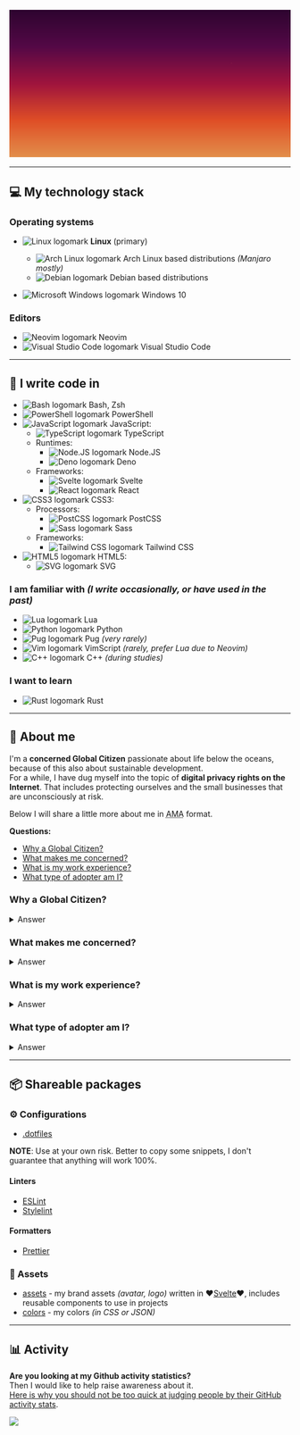 ![xeho91's animated logo](./xeho91-logo.svg)

---

## 💻 My technology stack

### Operating systems

- <img alt="Linux logomark" width="16" src="https://api.iconify.design/simple-icons:linux.svg" /> **Linux** (primary)

  - <img alt="Arch Linux logomark" width="16" src="https://api.iconify.design/simple-icons:archlinux.svg" /> Arch Linux based distributions _(Manjaro mostly)_
  - <img alt="Debian logomark" width="16" src="https://api.iconify.design/simple-icons:debian.svg" /> Debian based distributions

- <img alt="Microsoft Windows logomark" width="16" src="https://api.iconify.design/simple-icons:windows.svg" /> Windows 10

### Editors

- <img alt="Neovim logomark" width="16" src="https://api.iconify.design/simple-icons:neovim.svg" /> Neovim
- <img alt="Visual Studio Code logomark" width="16" src="https://api.iconify.design/simple-icons:visualstudiocode.svg" /> Visual Studio Code

---

## 🤖 I write code in

- <img alt="Bash logomark" width="16" src="https://api.iconify.design/simple-icons:gnubash.svg" /> Bash, Zsh
- <img alt="PowerShell logomark" width="16" src="https://api.iconify.design/simple-icons:powershell.svg" /> PowerShell
- <img alt="JavaScript logomark" width="16" src="https://api.iconify.design/simple-icons:javascript.svg" /> JavaScript:
	- <img alt="TypeScript logomark" width="16" src="https://api.iconify.design/simple-icons:typescript.svg" /> TypeScript
	- Runtimes:
		- <img alt="Node.JS logomark" width="16" src="https://api.iconify.design/simple-icons:nodejs.svg" /> Node.JS
		- <img alt="Deno logomark" width="16" src="https://api.iconify.design/simple-icons:deno.svg" /> Deno
	- Frameworks:
		- <img alt="Svelte logomark" width="16" src="https://api.iconify.design/simple-icons:svelte.svg" /> Svelte
		- <img alt="React logomark" width="16" src="https://api.iconify.design/simple-icons:react.svg" /> React
- <img alt="CSS3 logomark" width="16" src="https://api.iconify.design/simple-icons:css3.svg" /> CSS3:
	- Processors:
		- <img alt="PostCSS logomark" width="16" src="https://api.iconify.design/simple-icons:postcss.svg" /> PostCSS
		- <img alt="Sass logomark" width="16" src="https://api.iconify.design/simple-icons:sass.svg" /> Sass
	- Frameworks:
		- <img alt="Tailwind CSS logomark" width="16" src="https://api.iconify.design/simple-icons:tailwindcss.svg" /> Tailwind CSS
- <img alt="HTML5 logomark" width="16" src="https://api.iconify.design/simple-icons:html5.svg" /> HTML5:
  - <img alt="SVG logomark" width="16" src="https://api.iconify.design/simple-icons:svg.svg" /> SVG

### I am familiar with _(I write occasionally, or have used in the past)_

  - <img alt="Lua logomark" width="16" src="https://api.iconify.design/simple-icons:lua.svg" /> Lua
  - <img alt="Python logomark" width="16" src="https://api.iconify.design/simple-icons:python.svg" /> Python
  - <img alt="Pug logomark" width="16" src="https://api.iconify.design/simple-icons:pug.svg" /> Pug _(very rarely)_
  - <img alt="Vim logomark" width="16" src="https://api.iconify.design/simple-icons:vim.svg" /> VimScript _(rarely, prefer Lua due to Neovim)_
  - <img alt="C++ logomark" width="16" src="https://api.iconify.design/file-icons:c.svg" /> C++ _(during studies)_

### I want to learn

  - <img alt="Rust logomark" width="16" src="https://api.iconify.design/simple-icons:rust.svg" /> Rust

---

## 🧑 About me

I'm a **concerned Global Citizen** passionate about life below the oceans,
because of this also about sustainable development.\
For a while,
I have dug myself into the topic of **digital privacy rights on the Internet**.
That includes protecting ourselves and the small businesses that are
unconsciously at risk.

Below I will share a little more about me in
<abbr title="Ask Me Anything">AMA</abbr> format.

**Questions:**

- [Why a Global Citizen?](#why-a-global-citizen)
- [What makes me concerned?](#what-makes-me-concerned)
- [What is my work experience?](#what-is-my-work-experience)
- [What type of adopter am I?](#what-type-of-adopter-am-i)

### Why a Global Citizen?

<details>
  <summary>Answer</summary>
  Because I do explore the world as much as possible.
  As [Thor Heyerdahl] once said:

  > Borders? I have never seen one.\
  > But I have heard they exist… in the minds of some people.

  Like him, **I don't see the borders**.
  I was born in Poland, but my home is Earth,
  and I care about the entire planet.
  I treat every habitant equally without any discrimination.
  I have been living in Poland, Brazil, New Zealand, Taiwan, and Ireland.
  I don't plan to stop discovering other cultures and their lifestyles anytime
  soon.
  Is quite astonishing to me,
  how little I knew,
  if I didn't start to experience with my own eyes.

  [Thor Heyerdahl]: https://en.wikipedia.org/wiki/Thor_Heyerdahl
</details>

### What makes me concerned?

<details>
  <summary>Answer</summary>

  As a child,
  I used to watching nature and wilderness documentaries.
  On Sundays from BBC station with [David Attenborough] as a presenter or
  narrator.
  Mostly from _"[The Blue Planet]"_ series.
  It was my sort of meditation watching the scenes of natural wilderness,
  especially with this calm voice, that kept my curiosity high and in awe.

  A few years later,
  **influenced by a [TEDx talk from Sylvia Earle],
  it got into my head how we as humans have disappointed to take better care of
  our world's blue part**.

  Since then,
  I decided to monitor the situation by following the news from the
  NGOs and other respected marine biologists.
  From what I see, there has been some progress.
  However,
  I still have lots of concerns that we are not making enough to improve it.
  It frustrates me that I'm not capable enough to help more with this case.

  I am also concerned that **I noticed an alarmingly increasing trend of
  breaking privacy rights on the Internet** with my digital marketing
  experience.
  This matter is still relatively new to me,
  and if I had to recommend where to start looking to expand this topic,
  I could recommend this one [TEDx talk from Andy Yen].
  It sparks the idea of current problems.

  For me,
  security and privacy are crucial for any organisation size now more than ever.
  I can notice that the awareness of this situation is slowly improving.
  However,
  I am not satisfied with the progress's speed because some damages may be
  irreversible.

  [David Attenborough]: https://en.wikipedia.org/wiki/David_Attenborough
  [The Blue Planet]: https://en.wikipedia.org/wiki/The_Blue_Planet
  [TEDx talk from Sylvia Earle]: https://www.ted.com/talks/sylvia_earle_my_wish_protect_our_oceans
  [TEDx talk from Andy Yen]: https://www.ted.com/talks/andy_yen_think_your_email_s_private_think_again
</details>

### What is my work experience?

<details>
  <summary>Answer</summary>

  After having an academic and practical experience in digital marketing,
  **I have been resiliently learning about software development, security,
  and accessibility**.
  I was mostly focusing on full-stack,
  to help small businesses adopt the technologies to their needs in a secure
  and private-oriented way.

  However, I didn't stick just to working in the IT industry.
  On the contrary.
  I volunteered on many projects since I was a student and a long member of the
  international student organisation - [AIESEC].
  I worked on farms, packhouses, warehouses.
  I did housekeeping in hospitality businesses,
  and as a kitchen porter in the restaurant.
  I have participated in help exchange quite often, mostly through [HelpX].

  Occasionally I helped remotely with graphic design errands and online
  promotion campaigns or websites development.
  I did anything to allow myself to discover as much as possible in this
  world.
  And what it has to offer.

  [AIESEC]: https://aiesec.org/
  [HelpX]: https://helpx.net/
</details>

### What type of adopter am I?

<details>
  <summary>Answer</summary>

  By standard definitions, I am **Early Adopter**.
  I don't take pride in being the first to use new technologies or products.
  I like to research them,
  try to find their potential and provide feedback.
  Naturally, I pick them with caution and understanding.
  It suits my interest in software researching.
  While I do that,
  I pay attention to privacy and security depending on the software purpose.

  I don't try to be an opinion leader, neither become an influencer.
  I carefully select my _"own circle"_ of them from the
  <abbr title="Information Technology">IT</abbr> industry and the
  marine world.
  In modern times,
  I am doing my best to not fall into the trap of being misinformed.
</details>

---

## 📦 Shareable packages

### ⚙️ Configurations

- [.dotfiles](https://github.com/xeho91/.dotfiles)

**NOTE**: Use at your own risk.
Better to copy some snippets,
I don't guarantee that anything will work 100%.

#### Linters

- [ESLint](https://github.com/xeho91/eslint-config)
- [Stylelint](https://github.com/xeho91/stylelint-config)

#### Formatters

- [Prettier](https://github.com/xeho91/prettier-config)

### 🎨 Assets

- [assets](https://github.com/xeho91/assets) - my brand assets _(avatar, logo)_
  written in ❤️[Svelte]❤️, includes reusable components to use in projects
- [colors](https://github.com/xeho91/colors) - my colors _(in CSS or JSON)_

[Svelte]: https://svelte.dev/

---

## 📊 Activity

**Are you looking at my Github activity statistics?**\
Then I would like to help raise awareness about it.\
[Here is why you should not be too quick at judging people by their GitHub activity stats](https://devdojo.com/bobbyiliev/here-is-why-you-should-not-be-too-quick-at-judging-people-by-their-github-activity-stats).

![](https://hit.yhype.me/github/profile?user_id=18627568)
